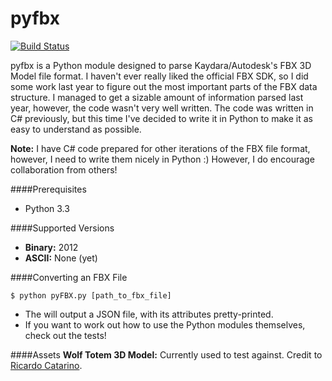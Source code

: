 pyfbx
=====
[![Build Status](https://travis-ci.org/nweedon/pyfbx.svg?branch=master)](https://travis-ci.org/nweedon/pyfbx)

pyfbx is a Python module designed to parse Kaydara/Autodesk's FBX 3D Model file format. I haven't ever really liked the official FBX SDK, so I did some work last year to figure out the most important parts of the FBX data structure. I managed to get a sizable amount of information parsed last year, however, the code wasn't very well written. The code was written in C# previously, but this time I've decided to write it in Python to make it as easy to understand as possible. 

__Note:__ I have C# code prepared for other iterations of the FBX file format, however, I need to write them nicely in Python :) However, I do encourage collaboration from others!

####Prerequisites
* Python 3.3

####Supported Versions
* __Binary:__ 2012
* __ASCII:__ None (yet)

####Converting an FBX File
```
$ python pyFBX.py [path_to_fbx_file]
```
* The will output a JSON file, with its attributes pretty-printed. 
* If you want to work out how to use the Python modules themselves, check out the tests!

####Assets
__Wolf Totem 3D Model:__ Currently used to test against. Credit to [Ricardo Catarino](https://www.linkedin.com/in/mooga24).
